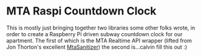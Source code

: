 MTA Raspi Countdown Clock
=========================


This is mostly just bringing together two libraries some other folks wrote, in order to create a Raspberry Pi driven subway countdown clock for our apartment. The first of which is the MTA Realtime API wrapper (lifted from Jon Thorton's excellent [MtaSanitizer](https://github.com/jonthornton/MtaSanitizer)) the second is...calvin fill this out :)

